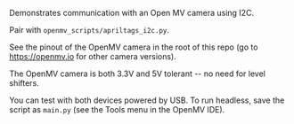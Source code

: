 Demonstrates communication with an Open MV camera using I2C.

Pair with `openmv_scripts/apriltags_i2c.py`.

See the pinout of the OpenMV camera in the root of this repo (go to https://openmv.io for other camera versions).

The OpenMV camera is both 3.3V and 5V tolerant -- no need for level shifters.

You can test with both devices powered by USB. To run headless, save the script as `main.py` (see the Tools menu in the OpenMV IDE).
